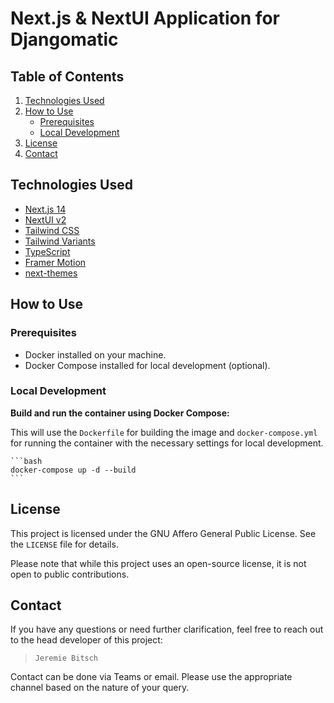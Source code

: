 # Next.js & NextUI Application for Djangomatic

## Table of Contents

1. [Technologies Used](#technologies-used)
2. [How to Use](#how-to-use)
    - [Prerequisites](#prerequisites)
    - [Local Development](#local-development)
3. [License](#license)
4. [Contact](#contact)

## Technologies Used

- [Next.js 14](https://nextjs.org/docs/getting-started)
- [NextUI v2](https://nextui.org/)
- [Tailwind CSS](https://tailwindcss.com/)
- [Tailwind Variants](https://tailwind-variants.org)
- [TypeScript](https://www.typescriptlang.org/)
- [Framer Motion](https://www.framer.com/motion/)
- [next-themes](https://github.com/pacocoursey/next-themes)

## How to Use

### Prerequisites

- Docker installed on your machine.
- Docker Compose installed for local development (optional).

### Local Development

**Build and run the container using Docker Compose:**

This will use the `Dockerfile` for building the image and `docker-compose.yml` for running the container with the necessary settings for local development.

    ```bash
    docker-compose up -d --build
    ```

## License

This project is licensed under the GNU Affero General Public License. See the `LICENSE` file for details.

Please note that while this project uses an open-source license, it is not open to public contributions.

## Contact

If you have any questions or need further clarification, feel free to reach out to the head developer of this project:

>  `Jeremie Bitsch`

Contact can be done via Teams or email. Please use the appropriate channel based on the nature of your query.
